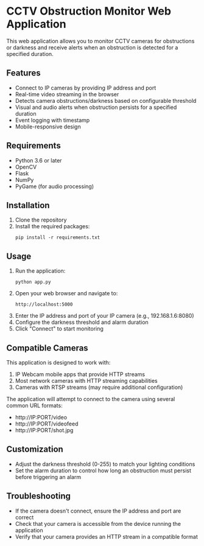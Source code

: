 # CCTV Obstruction Monitor Web Application

This web application allows you to monitor CCTV cameras for obstructions or darkness and receive alerts when an obstruction is detected for a specified duration.

## Features

- Connect to IP cameras by providing IP address and port
- Real-time video streaming in the browser
- Detects camera obstructions/darkness based on configurable threshold
- Visual and audio alerts when obstruction persists for a specified duration
- Event logging with timestamp
- Mobile-responsive design

## Requirements

- Python 3.6 or later
- OpenCV
- Flask
- NumPy
- PyGame (for audio processing)

## Installation

1. Clone the repository
2. Install the required packages:
   ```
   pip install -r requirements.txt
   ```

## Usage

1. Run the application:
   ```
   python app.py
   ```
2. Open your web browser and navigate to:
   ```
   http://localhost:5000
   ```
3. Enter the IP address and port of your IP camera (e.g., 192.168.1.6:8080)
4. Configure the darkness threshold and alarm duration
5. Click "Connect" to start monitoring

## Compatible Cameras

This application is designed to work with:

1. IP Webcam mobile apps that provide HTTP streams
2. Most network cameras with HTTP streaming capabilities
3. Cameras with RTSP streams (may require additional configuration)

The application will attempt to connect to the camera using several common URL formats:
- http://IP:PORT/video
- http://IP:PORT/videofeed
- http://IP:PORT/shot.jpg

## Customization

- Adjust the darkness threshold (0-255) to match your lighting conditions
- Set the alarm duration to control how long an obstruction must persist before triggering an alarm

## Troubleshooting

- If the camera doesn't connect, ensure the IP address and port are correct
- Check that your camera is accessible from the device running the application
- Verify that your camera provides an HTTP stream in a compatible format 